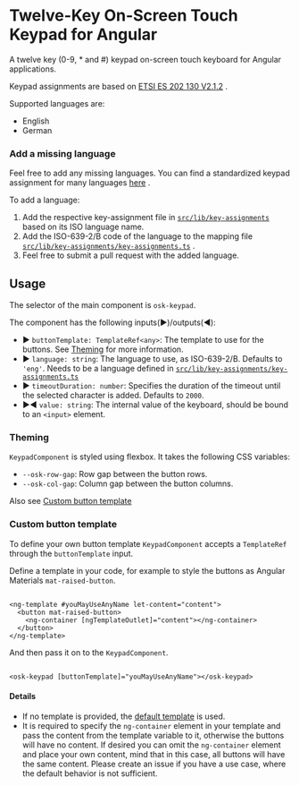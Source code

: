 # Twelve-Key On-Screen Touch Keypad for Angular

A twelve key (0-9, * and #) keypad on-screen touch keyboard for Angular applications.

Keypad assignments are based
on [ETSI ES 202 130 V2.1.2](https://www.etsi.org/deliver/etsi_es/202100_202199/202130/02.01.02_60/es_202130v020102p.pdf)
.

Supported languages are:

- English
- German

### Add a missing language

Feel free to add any missing languages. You can find a standardized keypad assignment for many
languages [here](https://www.etsi.org/deliver/etsi_es/202100_202199/202130/02.01.02_60/es_202130v020102p.pdf)
.

To add a language:

1. Add the respective key-assignment file
   in [`src/lib/key-assignments`](projects/ngx-onscreen-twelvekeyboard/src/lib/key-assignments)
   based on its ISO language name.
2. Add the ISO-639-2/B code of the language to the mapping
   file [`src/lib/key-assignments/key-assignments.ts`](projects/ngx-onscreen-twelvekeyboard/src/lib/key-assignments/key-assignments.ts)
   .
3. Feel free to submit a pull request with the added language.

## Usage

The selector of the main component is `osk-keypad`.

The component has the following inputs(:arrow_forward:)/outputs(:arrow_backward:):

- :arrow_forward: `buttonTemplate: TemplateRef<any>`: The template to use for the buttons.
  See [Theming](#theming)
  for more information.
- :arrow_forward: `language: string`: The language to use, as ISO-639-2/B. Defaults to `'eng'`.
  Needs to be a language defined
  in [`src/lib/key-assignments/key-assignments.ts`](projects/ngx-onscreen-twelvekeyboard/src/lib/key-assignments/key-assignments.ts)
- :arrow_forward: `timeoutDuration: number`: Specifies the duration of the timeout until the
  selected character is added. Defaults to `2000`.
- :arrow_forward::arrow_backward: `value: string`: The internal value of the keyboard, should be
  bound to an `<input>` element.

### Theming <a name="theming"></a>

`KeypadComponent` is styled using flexbox. It takes the following CSS variables:

- `--osk-row-gap`: Row gap between the button rows.
- `--osk-col-gap`: Column gap between the button columns.

Also see [Custom button template](#button-template)

### Custom button template <a name="button-template"></a>

To define your own button template `KeypadComponent` accepts a `TemplateRef` through
the `buttonTemplate` input.

Define a template in your code, for example to style the buttons as Angular
Materials `mat-raised-button`.

```angular2html

<ng-template #youMayUseAnyName let-content="content">
  <button mat-raised-button>
    <ng-container [ngTemplateOutlet]="content"></ng-container>
  </button>
</ng-template>
```

And then pass it on to the `KeypadComponent`.

```angular2html

<osk-keypad [buttonTemplate]="youMayUseAnyName"></osk-keypad>
```

#### Details

- If no template is provided,
  the [default template](projects/ngx-onscreen-twelvekeyboard/src/lib/keypad/keypad.component.html)
  is used.
- It is required to specify the `ng-container` element in your template and pass the content from
  the template variable to it, otherwise the buttons will have no content. If desired you can omit
  the `ng-container` element and place your own content, mind that in this case, all buttons will
  have the same content. Please create an issue if you have a use case, where the default behavior
  is not sufficient.
